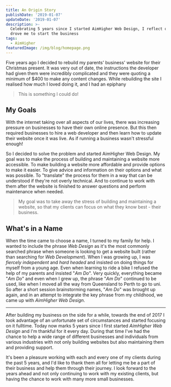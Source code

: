 ```yaml
---
title: An Origin Story
publishDate: '2019-01-07'
updateDate: '2019-01-07'
description: >-
  Celebrating 5 years since I started AimHigher Web Design, I reflect on what
  drove me to start the business
tags:
  - AimHigher
featuredImage: /img/blog/homepage.png
---
```

Five years ago I decided to rebuild my parents' business' website for their Christmas present. It was very out of date, the instructions the developer had given them were incredibly complicated and they were quoting a minimum of $400 to make any content changes. While rebuilding the site I realised how much I loved doing it, and I had an epiphany

> This is something I could do!

## My Goals

With the internet taking over all aspects of our lives, there was increasing pressure on businesses to have their own online presence. But this then required businesses to hire a web developer and then learn how to update their website once it was live. As if running a business wasn't stressful enough!

So I decided to solve the problem and started AimHigher Web Design. My goal was to make the process of building and maintaining a website more accessible. To make building a website more affordable and provide options to make it easier. To give advice and information on their options and what was possible. To "translate" the process for them in a way that can be understood if they're not overly technical. And to continue to work with them after the website is finished to answer questions and perform maintenance when needed. 

> My goal was to take away the stress of building and maintaining a website, so that my clients can focus on what they know best - their business.

## What's in a Name

When the time came to choose a name, I turned to my family for help. I wanted to include the phrase *Web Design* as it's the most commonly searched phrase when someone is looking to get a website built (rather than searching for *Web Development*). When I was growing up, I was *fiercely independent* and *hard headed* and insisted on doing things for myself from a young age. Even when learning to ride a bike I refused the help of my parents and insisted "*Am Do*". Very quickly, everything became "*Am Do*" and even when I grew up, the phrase "*Am Do*" continued to be used, like when I moved all the way from Queensland to Perth to go to uni. So after a short session brainstorming names, "*Am Do*" was brought up again, and in an attempt to integrate the key phrase from my childhood, we came up with *AimHigher Web Design*.

---

After building my business on the side for a while, towards the end of 2017 I took advantage of an unfortunate set of circumstances and started focusing on it fulltime. Today now marks 5 years since I first started *AimHigher Web Design* and I'm thankful for it every day. During that time I've had the chance to help a wide range of different businesses and individuals from various industries with not only building websites but also maintaining them and providing support.

It's been a pleasure working with each and every one of my clients during the past 5 years, and I'd like to thank them all for letting me be a part of their business and help them through their journey. I look forward to the years ahead and not only continuing to work with my existing clients, but having the chance to work with many more small businesses.
